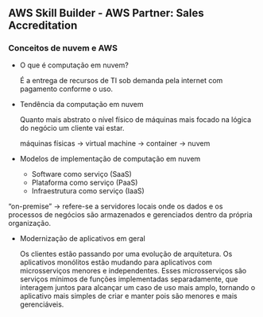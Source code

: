 
#
## AWS Skill Builder - AWS Partner: Sales Accreditation

### Conceitos de nuvem e AWS 

- O que é computação em nuvem?

    É a entrega de recursos de TI sob demanda pela internet com pagamento conforme o uso.

- Tendência da computação em nuvem

    Quanto mais abstrato o nível físico de máquinas mais focado na lógica do negócio um cliente vai estar.
    
    máquinas físicas -> virtual machine -> container -> nuvem

- Modelos de implementação de computação em nuvem

    - Software como serviço (SaaS)
    - Plataforma como serviço (PaaS)
    - Infraestrutura como serviço (IaaS)

“on-premise” -> refere-se a servidores locais onde os dados e os processos de negócios são armazenados e gerenciados dentro da própria organização.

- Modernização de aplicativos em geral

    Os clientes estão passando por uma evolução de arquitetura. Os aplicativos monólitos estão mudando para aplicativos com microsserviços menores e independentes. Esses microsserviços são serviços mínimos de funções implementadas separadamente, que interagem juntos para alcançar um caso de uso mais amplo, tornando o aplicativo mais simples de criar e manter pois são menores e mais gerenciáveis.

#
